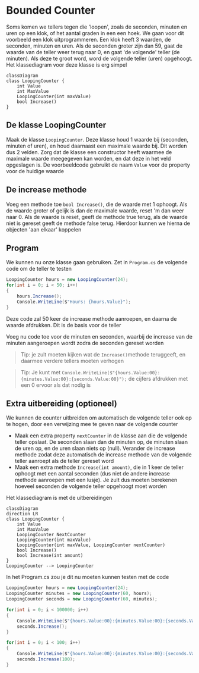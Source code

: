# Bounded Counter

Soms komen we tellers tegen die 'loopen', zoals de seconden, minuten en uren op een klok, of het aantal graden in een een hoek. We gaan voor dit voorbeeld een klok uitprogrammeren. Een klok heeft 3 waarden, de seconden, minuten en uren. Als de seconden groter zijn dan 59, gaat de waarde van de teller weer terug naar 0, en gaat 'de volgende' teller (de minuten). Als deze te groot word, word de volgende teller (uren) opgehoogt. Het klassediagram voor deze klasse is erg simpel

```mermaid
classDiagram
class LoopingCounter {
    int Value
    int MaxValue
    LoopingCounter(int maxValue)
    bool Increase()
}
```

## De klasse LoopingCounter

Maak de klasse `LoopingCounter`. Deze klasse houd 1 waarde bij (seconden, minuten of uren), en houd daarnaast een maximale waarde bij. Dit worden dus 2 velden. Zorg dat de klasse een constructor heeft waarmee de maximale waarde meegegeven kan worden, en dat deze in het veld opgeslagen is. De voorbeeldcode gebruikt de naam `Value` voor de property voor de huidige waarde

## De increase methode

Voeg een methode toe `bool Increase()`, die de waarde met 1 ophoogt. Als de waarde groter of gelijk is dan de maximale waarde, reset 'm dan weer naar 0. Als de waarde is reset, geeft de methode true terug, als de waarde niet is gereset geeft de methode false terug. Hierdoor kunnen we hierna de objecten 'aan elkaar' koppelen

## Program

We kunnen nu onze klasse gaan gebruiken. Zet in `Program.cs` de volgende code om de teller te testen
```cs
LoopingCounter hours = new LoopingCounter(24);
for(int i = 0; i < 50; i++)
{
    hours.Increase();
    Console.WriteLine($"Hours: {hours.Value}");
}
```
Deze code zal 50 keer de increase methode aanroepen, en daarna de waarde afdrukken. Dit is de basis voor de teller

Voeg nu code toe voor de minuten en seconden, waarbij de increase van de minuten aangeroepen wordt zodra de seconden gereset worden 

> Tip: je zult moeten kijken wat de `Increase()`methode teruggeeft, en daarmee verdere tellers moeten verhogen

> Tip: Je kunt met `Console.WriteLine($"{hours.Value:00}:{minutes.Value:00}:{seconds.Value:00}");` de cijfers afdrukken met een 0 ervoor als dat nodig is


## Extra uitbereiding (optioneel)
We kunnen de counter uitbreiden om automatisch de volgende teller ook op te hogen, door een verwijzing mee te geven naar de volgende counter

- Maak een extra property `nextCounter` in de klasse aan die de volgende teller opslaat. De seconden slaan dan de minuten op, de minuten slaan de uren op, en de uren slaan niets op (null). Verander de increase methode zodat deze automatisch de increase methode van de volgende teller aanroept als de teller gereset word
- Maak een extra methode `Increase(int amount)`, die in 1 keer de teller ophoogt met een aantal seconden (dus niet de andere increase methode aanroepen met een lusje). Je zult dus moeten berekenen hoeveel seconden de volgende teller opgehoogt moet worden

Het klassediagram is met de uitbereidingen
```mermaid
classDiagram
direction LR
class LoopingCounter {
    int Value
    int MaxValue
    LoopingCounter NextCounter
    LoopingCounter(int maxValue)
    LoopingCounter(int maxValue, LoopingCounter nextCounter)
    bool Increase()
    bool Increase(int amount)
}
LoopingCounter --> LoopingCounter
```

In het Program.cs zou je dit nu moeten kunnen testen met de code
```csharp
LoopingCounter hours = new LoopingCounter(24);
LoopingCounter minutes = new LoopingCounter(60, hours);
LoopingCounter seconds = new LoopingCounter(60, minutes);

for(int i = 0; i < 100000; i++)
{
    Console.WriteLine($"{hours.Value:00}:{minutes.Value:00}:{seconds.Value:00}");
    seconds.Increase();
}

for(int i = 0; i < 100; i++)
{
    Console.WriteLine($"{hours.Value:00}:{minutes.Value:00}:{seconds.Value:00}");
    seconds.Increase(100);
}
```